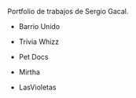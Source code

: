 Portfolio de trabajos de Sergio Gacal.

- Barrio Unido
- Trivia Whizz
- Pet Docs
- Mirtha

- LasVioletas
